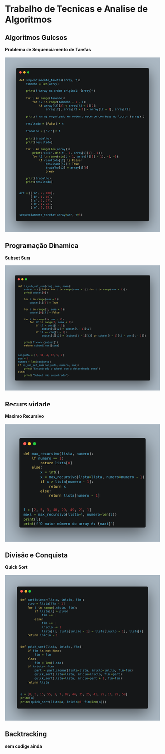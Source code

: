 # Trabalho de Tecnicas e Analise de Algoritmos
## Algoritmos Gulosos
**Problema de Sequenciamento de Tarefas**
<br/>
<br/>
<img src="./images/guloso.png"/>
## Programação Dinamica
**Subset Sum**
<br/>
<br/>
<img src="./images/programacao_dinamica.png"/>
## Recursividade
**Maximo Recursivo**
<br/>
<br/>
<img src="./images/recursividade.png"/>
## Divisão e Conquista
**Quick Sort**
<br/>
<br/>
<img src="./images/divisao_conquista.png"/>
## Backtracking
**sem codigo ainda**
<br/>
<br/>

